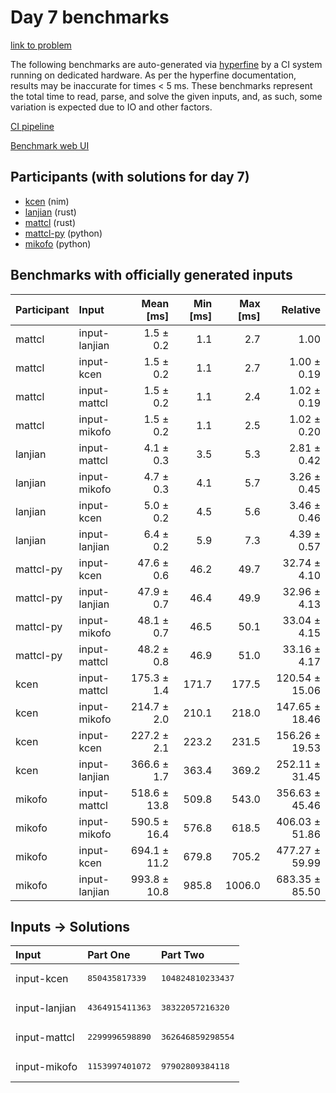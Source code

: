 # Day 7 benchmarks

[link to problem](https://adventofcode.com/2024/day/7)

The following benchmarks are auto-generated via
[hyperfine](https://github.com/sharkdp/hyperfine) by a CI system running on
dedicated hardware. As per the hyperfine documentation, results may be
inaccurate for times < 5 ms. These benchmarks represent the total time to read,
parse, and solve the given inputs, and, as such, some variation is expected due
to IO and other factors.

[CI pipeline](http://ci.papercode.net:8080/teams/main/pipelines/aoc2024)

[Benchmark web UI](https://aoc.ancalagon.black)


## Participants (with solutions for day 7)

- [kcen](https://github.com/kcen/aoc2024) (nim)
- [lanjian](https://github.com/lanjian/aoc-2024) (rust)
- [mattcl](https://github.com/mattcl/aoc2024) (rust)
- [mattcl-py](https://github.com/mattcl/aoc2024-py) (python)
- [mikofo](https://github.com/mikofo/aoc2024) (python)


## Benchmarks with officially generated inputs

| Participant | Input | Mean [ms] | Min [ms] | Max [ms] | Relative |
|:---|:---|---:|---:|---:|---:|
| mattcl | input-lanjian | 1.5 ± 0.2 | 1.1 | 2.7 | 1.00 |
| mattcl | input-kcen | 1.5 ± 0.2 | 1.1 | 2.7 | 1.00 ± 0.19 |
| mattcl | input-mattcl | 1.5 ± 0.2 | 1.1 | 2.4 | 1.02 ± 0.19 |
| mattcl | input-mikofo | 1.5 ± 0.2 | 1.1 | 2.5 | 1.02 ± 0.20 |
| lanjian | input-mattcl | 4.1 ± 0.3 | 3.5 | 5.3 | 2.81 ± 0.42 |
| lanjian | input-mikofo | 4.7 ± 0.3 | 4.1 | 5.7 | 3.26 ± 0.45 |
| lanjian | input-kcen | 5.0 ± 0.2 | 4.5 | 5.6 | 3.46 ± 0.46 |
| lanjian | input-lanjian | 6.4 ± 0.2 | 5.9 | 7.3 | 4.39 ± 0.57 |
| mattcl-py | input-kcen | 47.6 ± 0.6 | 46.2 | 49.7 | 32.74 ± 4.10 |
| mattcl-py | input-lanjian | 47.9 ± 0.7 | 46.4 | 49.9 | 32.96 ± 4.13 |
| mattcl-py | input-mikofo | 48.1 ± 0.7 | 46.5 | 50.1 | 33.04 ± 4.15 |
| mattcl-py | input-mattcl | 48.2 ± 0.8 | 46.9 | 51.0 | 33.16 ± 4.17 |
| kcen | input-mattcl | 175.3 ± 1.4 | 171.7 | 177.5 | 120.54 ± 15.06 |
| kcen | input-mikofo | 214.7 ± 2.0 | 210.1 | 218.0 | 147.65 ± 18.46 |
| kcen | input-kcen | 227.2 ± 2.1 | 223.2 | 231.5 | 156.26 ± 19.53 |
| kcen | input-lanjian | 366.6 ± 1.7 | 363.4 | 369.2 | 252.11 ± 31.45 |
| mikofo | input-mattcl | 518.6 ± 13.8 | 509.8 | 543.0 | 356.63 ± 45.46 |
| mikofo | input-mikofo | 590.5 ± 16.4 | 576.8 | 618.5 | 406.03 ± 51.86 |
| mikofo | input-kcen | 694.1 ± 11.2 | 679.8 | 705.2 | 477.27 ± 59.99 |
| mikofo | input-lanjian | 993.8 ± 10.8 | 985.8 | 1006.0 | 683.35 ± 85.50 |


## Inputs -> Solutions

| Input | Part One | Part Two |
|:---|:---|:---|
|input-kcen|<pre>850435817339</pre>|<pre>104824810233437</pre>|
|input-lanjian|<pre>4364915411363</pre>|<pre>38322057216320</pre>|
|input-mattcl|<pre>2299996598890</pre>|<pre>362646859298554</pre>|
|input-mikofo|<pre>1153997401072</pre>|<pre>97902809384118</pre>|